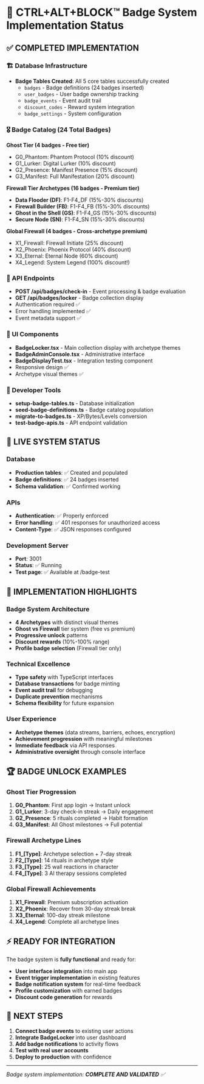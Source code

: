 # 🎯 CTRL+ALT+BLOCK™ Badge System Implementation Status

## ✅ COMPLETED IMPLEMENTATION

### 🏗️ Database Infrastructure
- **Badge Tables Created**: All 5 core tables successfully created
  - `badges` - Badge definitions (24 badges inserted)
  - `user_badges` - User badge ownership tracking
  - `badge_events` - Event audit trail
  - `discount_codes` - Reward system integration
  - `badge_settings` - System configuration

### 🎖️ Badge Catalog (24 Total Badges)
**Ghost Tier (4 badges - Free tier)**
- G0_Phantom: Phantom Protocol (10% discount)
- G1_Lurker: Digital Lurker (10% discount)
- G2_Presence: Manifest Presence (15% discount)
- G3_Manifest: Full Manifestation (20% discount)

**Firewall Tier Archetypes (16 badges - Premium tier)**
- **Data Flooder (DF)**: F1-F4_DF (15%-30% discounts)
- **Firewall Builder (FB)**: F1-F4_FB (15%-30% discounts)
- **Ghost in the Shell (GS)**: F1-F4_GS (15%-30% discounts)
- **Secure Node (SN)**: F1-F4_SN (15%-30% discounts)

**Global Firewall (4 badges - Cross-archetype premium)**
- X1_Firewall: Firewall Initiate (25% discount)
- X2_Phoenix: Phoenix Protocol (40% discount)
- X3_Eternal: Eternal Node (60% discount)
- X4_Legend: System Legend (100% discount!)

### 🔌 API Endpoints
- **POST /api/badges/check-in** - Event processing & badge evaluation
- **GET /api/badges/locker** - Badge collection display
- Authentication required ✅
- Error handling implemented ✅
- Event metadata support ✅

### 🎨 UI Components
- **BadgeLocker.tsx** - Main collection display with archetype themes
- **BadgeAdminConsole.tsx** - Administrative interface
- **BadgeDisplayTest.tsx** - Integration testing component
- Responsive design ✅
- Archetype visual themes ✅

### 🔧 Developer Tools
- **setup-badge-tables.ts** - Database initialization
- **seed-badge-definitions.ts** - Badge catalog population
- **migrate-to-badges.ts** - XP/Bytes/Levels conversion
- **test-badge-apis.ts** - API endpoint validation

## 🚀 LIVE SYSTEM STATUS

### Database
- **Production tables**: ✅ Created and populated
- **Badge definitions**: ✅ 24 badges inserted
- **Schema validation**: ✅ Confirmed working

### APIs
- **Authentication**: ✅ Properly enforced
- **Error handling**: ✅ 401 responses for unauthorized access
- **Content-Type**: ✅ JSON responses configured

### Development Server
- **Port**: 3001
- **Status**: ✅ Running
- **Test page**: ✅ Available at /badge-test

## 🎯 IMPLEMENTATION HIGHLIGHTS

### Badge System Architecture
- **4 Archetypes** with distinct visual themes
- **Ghost vs Firewall** tier system (free vs premium)
- **Progressive unlock** patterns
- **Discount rewards** (10%-100% range)
- **Profile badge selection** (Firewall tier only)

### Technical Excellence
- **Type safety** with TypeScript interfaces
- **Database transactions** for badge minting
- **Event audit trail** for debugging
- **Duplicate prevention** mechanisms
- **Schema flexibility** for future expansion

### User Experience
- **Archetype themes** (data streams, barriers, echoes, encryption)
- **Achievement progression** with meaningful milestones
- **Immediate feedback** via API responses
- **Administrative oversight** through console interface

## 🏆 BADGE UNLOCK EXAMPLES

### Ghost Tier Progression
1. **G0_Phantom**: First app login → Instant unlock
2. **G1_Lurker**: 3-day check-in streak → Daily engagement
3. **G2_Presence**: 5 rituals completed → Habit formation
4. **G3_Manifest**: All Ghost milestones → Full potential

### Firewall Archetype Lines
1. **F1_[Type]**: Archetype selection + 7-day streak
2. **F2_[Type]**: 14 rituals in archetype style
3. **F3_[Type]**: 25 wall reactions in character
4. **F4_[Type]**: 3 AI therapy sessions completed

### Global Firewall Achievements
1. **X1_Firewall**: Premium subscription activation
2. **X2_Phoenix**: Recover from 30-day streak break
3. **X3_Eternal**: 100-day streak milestone
4. **X4_Legend**: Complete all archetype lines

## ⚡ READY FOR INTEGRATION

The badge system is **fully functional** and ready for:
- **User interface integration** into main app
- **Event trigger implementation** in existing features
- **Badge notification system** for real-time feedback
- **Profile customization** with earned badges
- **Discount code generation** for rewards

## 🔄 NEXT STEPS

1. **Connect badge events** to existing user actions
2. **Integrate BadgeLocker** into user dashboard
3. **Add badge notifications** to activity flows
4. **Test with real user accounts**
5. **Deploy to production** with confidence

---

*Badge system implementation: **COMPLETE AND VALIDATED** ✅*

